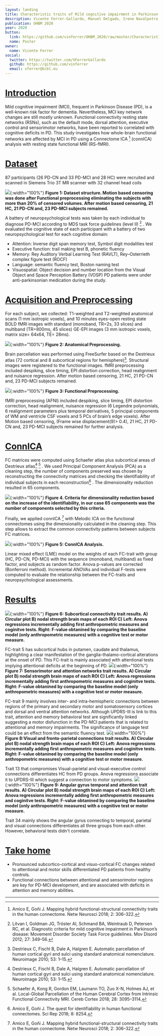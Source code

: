 ```yaml
---
layout: landing
title: Characteristic traits of Mild cognitive impairment in Parkinson's disease
description: Vicente Ferrer-Gallardo, Manuel Delgado, Irene Navalpotro, Stefano Moia, Manuel Carreiras, Pedro M. Paz Alonso, María Cruz Rodriguez-Oroz, César Caballero-Gaudes
publication: OHBM 2020
year: 2020
button:
  link: https://github.com/vinferrer/OHBM_2020/raw/master/Characteristic_Traits_of_MCI_in_PD.pdf
  name: Poster
owner:
  name: Vicente Ferrer
social:
  twitter: https://twitter.com/VFerrerGallardo
  github: https://github.com/vinferrer
  email: vferrer@bcbl.eu
---
```



# [Introduction](#introduction)

Mild cognitive impairment (MCI), frequent in Parkinson Disease (PD), is a well-known risk factor for dementia. Nevertheless, MCI key network changes are still mostly unknown. Functional connectivity resting state networks (RSNs), such as the default mode, dorsal attention, executive control and sensorimotor networks, have been reported to correlated with cognitive deficits in PD. This study investigates how whole-brain functional networks are affected by MCI in PD using a Connectome ICA [^1] (connICA) analysis with resting state functional MRI (RS-fMRI).

# [Dataset](#dataset)

87 participants (26 PD-CN and 33 PD-MCI and 28 HC) were recruited and scanned in Siemens Trio 3T MR scanner with 32 channel head coils

![](./images/dataset.jpg){:width="100%"}
**Figure 1: Dataset structure. Motion based censoring was done after Functional preprocessing eliminating the subjects with more than 20% of censored volumes. After motion based censoring, 21 HC, 21 PD-CN and, 23 PD-MCI subjects remained.**
 
 A battery of neuropsychological tests was taken by each individual to diagnose PD-MCI according to MDS task force guidelines (level II) [^2] . We evaluated the cognitive state of each participant with a battery of two neuropsychological test for each cognitive domain:
- Attention: Inverse digit span memory test, Symbol digit modalities test
- Executive function: trail making test B, phonetic fluency
- Memory: Rey Auditory Verbal Learning Test (RAVLT), Rey–Osterrieth complex figure test (ROCF)
- Language: semantic fluency test, Boston naming test 
- Visuospatial:  Object decision and number location from the Visual Object and Space Perception Battery (VOSP)
PD patients were under anti-parkinsonian medication during the study.

# [Acquisition and Preprocessing](#preprocessing)

For each subject, we collected: T1-weighted and T2-weighted anatomical scans (1 mm isotropic voxels), and 10 minutes eyes-open resting state BOLD fMRI images with standard (monoband, TR=2s, 33 slices) and multiband (TR=800ms, 45 slices) GE-EPI images (3 mm isotropic voxels, matrix size= 64x64, TE= 28ms).

![](./images/Anatomical_preprocessing.jpg){:width="100%"}
**Figure 2: Anatomical Preprocessing.**

Brain parcellation was performed using FreeSurfer based on the Destrieux atlas (72 cortical and 8 subcortical regions for hemisphere)[^3]. Structural images were registered to the functional images.
fMRI preprocessing included despiking, slice timing, EPI distortion correction, head realignment and nuisance regression. After motion based censoring, 21 HC, 21 PD-CN and, 23 PD-MCI subjects remained.

![](./images/Functional_preprocessing.jpg){:width="100%"}
**Figure 3: Functional Preprocessing.**

fMRI preprocessing (AFNI) included despiking, slice timing, EPI distortion correction, head realignment, nuisance regression (6 Legendre polynomials, 6 realignment parameters plus temporal derivatives, 5 principal components of WM and ventricle CSF voxels and 5 PCs of brain’s edge voxels). After Motion based censoring, (Frame wise displacement(9)> 0.4), 21 HC, 21 PD-CN and, 23 PD-MCI subjects remained for further analysis.

# [ConnICA](#ConnICA)

FC matrices were computed using Schaefer atlas plus subcortical areas of Destrieux atlas[^3] [^4] . We used Principal Component Analysis (PCA) as a cleaning step, the number of components preserved was chosen by reconstructing the connectivity matrices and checking the identifiability of individual subjects in each reconstruction[^5] . The dimensionality reduction resulted in 65 components.

![](./images/ident.jpg){:width="100%"}
**Figure 4. Criteria for dimensionality reduction based on the increase of the identifiability, in our case 65 components was the number of components selected by this criteria.**

Finally, we applied connICA [^1] with Melodic ICA on the functional connectomes using the dimensionality calculated in the cleaning step. This step allows to extract the common connectivity patterns between subjects FC matrices.

![](./images/ConnICA.jpg){:width="100%"}
**Figure 5: ConnICA Analysis.**

Linear mixed effect (LME) model on the weights of each FC-trait with group (HC, PD-CN, PD-MCI) with the sequence (monoband, multiband) as fixed factor, and subjects as random factor. Anova p-values are corrected (Bonferroni method). Incremental ANOVAs and individual F-tests were computed to evaluate the relationship between the FC-traits and neuropsychological assessments.

# [Results](#results)

![](./images/Trait5.jpg){:width="100%"}
**Figure 6: Subcortical connectivity trait results. A) Circular plot B)  nodal strength brain maps of each ROI C) Left: Anova regressions incrementally adding first anthropometric measures and coginitve tests. Right: F-value obtanined by comparing the baseline model (only anthropometric measures) with a cognitive test or motor measure.**

FC-trait 5 has subcortical hubs in putamen, caudate and thalamus, highlighting a clear manifestation of the ganglia-thalamo-cortical alterations at the onset of PD. This FC-trait is mainly associated with attentional tests implying attentional deficits at the beginning of PD.
![](./images/Trait9.jpg){:width="100%"}
**Figure 7: Sensorimotor and attention networks trait results. A) Circular plot B)  nodal strength brain maps of each ROI C) Left: Anova regressions incrementally adding first anthropometric measures and coginitve tests. Right: F-value obtanined by comparing the baseline model (only anthropometric measures) with a cognitive test or motor measure.**

FC-trait 9 mainly involves inter- and intra-hemispheric connections between regions of the primary and secondary motor and somatosensory cortices and dorsal and ventral attention networks.  Although UPDRS-III is link to this trait, attention and memory behavioral test are significantly linked suggesting a motor disfunction in the PD-MCI patients that is related to attentional and memory impairments.  The significance of language test could be an effect from the semantic fluency test.
![](./images/Trait13.jpg){:width="100%"}
**Figure 8:Visual and fronto-parietal connections trait results. A) Circular plot B)  nodal strength brain maps of each ROI C) Left: Anova regressions incrementally adding first anthropometric measures and coginitve tests. Right: F-value obtanined by comparing the baseline model (only anthropometric measures) with a cognitive test or motor measure.**

Trait 13 that compromises Visual-parietal and visual-executive control connections differentiates HC from PD groups. Anova regressions associate it to UPDRS-III which suggest a connection to motor symptoms.
![](./images/Trait34.jpg){:width="100%"}
**Figure 9: Angular gyrus temporal and attention trait results. A) Circular plot B)  nodal strength brain maps of each ROI C) Left: Anova regressions incrementally adding first anthropometric measures and coginitve tests. Right: F-value obtanined by comparing the baseline model (only anthropometric measures) with a cognitive test or motor measure.**

Trait 34 mainly shows the angular gyrus connecting to temporal, parietal and visual connections differentiates all three groups from each other. However, behavioral tests didn't correlate.

# [Take home](#take-home)

- Pronounced subcortico-cortical and visuo-cortical FC changes related to attentional and motor skills differentiated PD patients from healthy controls.
- Functional connections between attentional and sensorimotor regions are key for PD-MCI development, and are associated with deficits in attention and memory abilities.

---
[^1]: Amico E, Goñi J. Mapping hybrid functional-structural connectivity traits in the human connectome. Netw Neurosci 2018; 2: 306–322.
[^2]: Litvan I, Goldman JG, Tröster AI, Schmand BA, Weintraub D, Petersen RC, et al. Diagnostic criteria for mild cognitive impairment in Parkinson’s disease: Movement Disorder Society Task Force guidelines. Mov Disord 2012; 27: 349–56.
[^3]: Destrieux C, Fischl B, Dale A, Halgren E. Automatic parcellation of human cortical gyri and sulci using standard anatomical nomenclature. Neuroimage 2010; 53: 1–15.
[^4]: Schaefer A, Kong R, Gordon EM, Laumann TO, Zuo X-N, Holmes AJ, et al. Local-Global Parcellation of the Human Cerebral Cortex from Intrinsic Functional Connectivity MRI. Cereb Cortex 2018; 28: 3095–3114.
[^5]: Amico E, Goñi J. The quest for identifiability in human functional connectomes. Sci Rep 2018; 8: 8254.